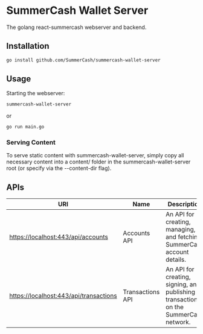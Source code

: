 # SummerCash Wallet Server

The golang react-summercash webserver and backend.

## Installation

```zsh
go install github.com/SummerCash/summercash-wallet-server
```

## Usage

Starting the webserver:

```zsh
summercash-wallet-server
```

or

```zsh
go run main.go
```

### Serving Content

To serve static content with summercash-wallet-server, simply copy all necessary content into a content/ folder in the summercash-wallet-server root (or specify via the --content-dir flag).

## APIs

| URI                                      | Name             | Description                                                                          |
| ---------------------------------------- | ---------------- | ------------------------------------------------------------------------------------ |
| <https://localhost:443/api/accounts>     | Accounts API     | An API for creating, managing, and fetching SummerCash account details.              |
| <https://localhost:443/api/transactions> | Transactions API | An API for creating, signing, and publishing transactions on the SummerCash network. |
